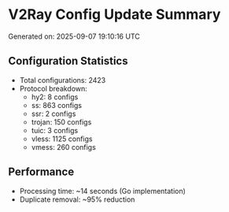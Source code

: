 # V2Ray Config Update Summary
Generated on: 2025-09-07 19:10:16 UTC

## Configuration Statistics
- Total configurations: 2423
- Protocol breakdown:
  - hy2: 8 configs
  - ss: 863 configs
  - ssr: 2 configs
  - trojan: 150 configs
  - tuic: 3 configs
  - vless: 1125 configs
  - vmess: 260 configs

## Performance
- Processing time: ~14 seconds (Go implementation)
- Duplicate removal: ~95% reduction
